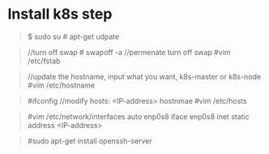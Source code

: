 # Install k8s step

>$ sudo su
\# apt-get udpate

>//turn off swap
\# swapoff -a
//permenate turn off swap
\#vim /etc/fstab

>//update the hostname, input what you want, k8s-master or k8s-node
\#vim /etc/hostname

>\#ifconfig
//modify hosts: \<IP-address> hostnmae
\#vim /etc/hosts

>\#vim /etc/network/interfaces
auto enp0s8
iface enp0s8 inet static
address \<IP-address>

>\#sudo apt-get install openssh-server
